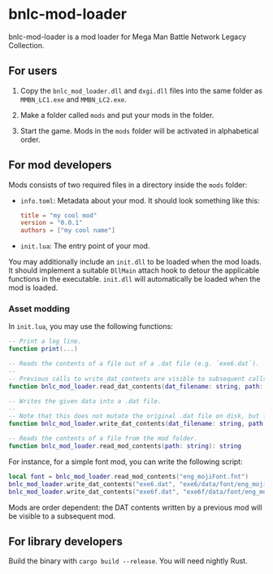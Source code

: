 # bnlc-mod-loader

bnlc-mod-loader is a mod loader for Mega Man Battle Network Legacy Collection.

## For users

1. Copy the `bnlc_mod_loader.dll` and `dxgi.dll` files into the same folder as `MMBN_LC1.exe` and `MMBN_LC2.exe`.

2. Make a folder called `mods` and put your mods in the folder.

3. Start the game. Mods in the `mods` folder will be activated in alphabetical order.

## For mod developers

Mods consists of two required files in a directory inside the `mods` folder:

-   `info.toml`: Metadata about your mod. It should look something like this:

    ```toml
    title = "my cool mod"
    version = "0.0.1"
    authors = ["my cool name"]
    ```

-   `init.lua`: The entry point of your mod.

You may additionally include an `init.dll` to be loaded when the mod loads. It should implement a suitable `DllMain` attach hook to detour the applicable functions in the executable. `init.dll` will automatically be loaded when the mod is loaded.

### Asset modding

In `init.lua`, you may use the following functions:

```lua
-- Print a log line.
function print(...)

-- Reads the contents of a file out of a .dat file (e.g. `exe6.dat`).
--
-- Previous calls to write_dat_contents are visible to subsequent calls to read_dat_contents.
function bnlc_mod_loader.read_dat_contents(dat_filename: string, path: string): string

-- Writes the given data into a .dat file.
--
-- Note that this does not mutate the original .dat file on disk, but for all intents and purposes to both the game and the mod loader it does.
function bnlc_mod_loader.write_dat_contents(dat_filename: string, path: string, contents: string)

-- Reads the contents of a file from the mod folder.
function bnlc_mod_loader.read_mod_contents(path: string): string
```

For instance, for a simple font mod, you can write the following script:

```lua
local font = bnlc_mod_loader.read_mod_contents("eng_mojiFont.fnt")
bnlc_mod_loader.write_dat_contents("exe6.dat", "exe6/data/font/eng_mojiFont.fnt", font)
bnlc_mod_loader.write_dat_contents("exe6f.dat", "exe6f/data/font/eng_mojiFont.fnt", font)
```

Mods are order dependent: the DAT contents written by a previous mod will be visible to a subsequent mod.

## For library developers

Build the binary with `cargo build --release`. You will need nightly Rust.
